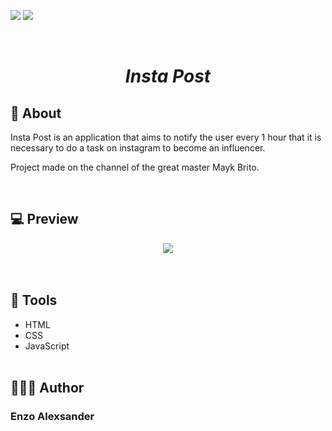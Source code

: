 ![](https://img.shields.io/github/repo-size/EnzoAlexsander/dev-finance) ![](https://img.shields.io/github/languages/top/EnzoAlexsander/dev-finance)

<br>
<div align="center">
    <h1><i>Insta Post</i></h1>
</div>

## 📕 About

Insta Post is an application that aims to notify the user every 1 hour that it is necessary to do a task on instagram to become an influencer.

Project made on the channel of the great master Mayk Brito.

<br>

## 💻 Preview

<div align="center">
    <img src="./assets/images/devfinance.gif">
</div>
<br><br>

## 🔨 Tools

- HTML
- CSS
- JavaScript
<br><br>

## 🙋🏽‍♂️ Author

### Enzo Alexsander